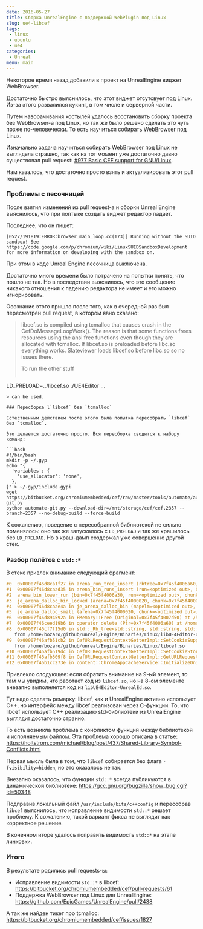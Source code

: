 ```yaml
---
date: 2016-05-27
title: Сборка UnrealEngine с поддержкой WebPlugin под Linux
slug: ue4-libcef
tags:
 - linux
 - ubuntu
 - ue4
categories:
 - Unreal
menu: main
---
```


Некоторое время назад добавили в проект на UnrealEngine виджет WebBrowser.

Достаточно быстро выяснилось, что этот виджет отсутсвует под Linux. Из-за этого развалился кукинг,
в том числе и серверной части.

Путем наворачивания костылей удалось восстановить сборку проекта без WebBrowser-а под Linux, но так
же было решено сделать это чуть позже по-человечески. То есть научиться собирать WebBrowser
под Linux.

<!--more-->

Изначально задача научиться собирать WebBrowser под Linux не выглядела страшно, так как на тот
момент уже достаточно давно существовал
pull request: [#977 Basic CEF support for GNU/Linux](https://github.com/EpicGames/UnrealEngine/pull/977).

Нам казалось, что достаточно просто взять и актуализировать этот pull request.

### Проблемы с песочницей

После взятия изменений из pull request-а и сборки Unreal Engine выяснилось, что при поптыке создать виджет редактор падает.

Последнее, что он пишет:
```
[0527/191819:ERROR:browser_main_loop.cc(173)] Running without the SUID sandbox! See https://code.google.com/p/chromium/wiki/LinuxSUIDSandboxDevelopment for more information on developing with the sandbox on.
```

При этом в коде Unreal Engine песочница выключена.

Достаточно много времени было потрачено на попытки понять, что пошло не так. Но в последствии
выяснилось, что это сообщение никакого отношения к падению редактора не имеет и его можно
игнорировать.

Осознание этого пришло после того, как в очередной раз был пересмотрен pull request, в котором
явно сказано:

> libcef.so is compiled using tcmalloc that causes crash in the CefDoMessageLoopWork(). The
> reason is that some functions frees resources using the ansi free functions even though they
> are allocated with tcmalloc. If libcef.so is preloaded before libc.so everything works.
> Slateviewer loads libcef.so before libc.so so no issues there.
>
> To run the other stuff
> ```
LD_PRELOAD=../libcef.so ./UE4Editor ...
```
> can be used.

### Пересборка l`libcef` без `tcmalloc`

Естественным действием после этого была попытка пересобрать `libcef` без `tcmalloc`.

Это делается достаточно просто. Вся пересборка сводится к набору команд:

```bash
#!/bin/bash
mkdir -p ~/.gyp
echo "{
  'variables': {
    'use_allocator': 'none',
  },
}" > ~/.gyp/include.gypi
wget https://bitbucket.org/chromiumembedded/cef/raw/master/tools/automate/automate-git.py
python automate-git.py --download-dir=/mnt/storage/cef/cef.2357 --branch=2357 --no-debug-build --force-build
```

К сожалению, поведение с пересобранной библиотекой не сильно поменялось: оно так же запускалось
с `LD_PRELOAD` и так же крашилось без `LD_PRELOAD`. Но в краш-дамп создержал уже совершенно другой
стек.

### Разбор полётов с `std::*`

В стеке привлек внимание следующий фрагмент:

```c++
#0  0x00007f46d8ca1f27 in arena_run_tree_insert (rbtree=0x7f45f4006a60, node=0x7f45f4000048) at src/arena.c:69
#1  0x00007f46d8caad35 in arena_bin_runs_insert (run=<optimized out>, bin=0x7f45f4006a30) at src/arena.c:1330
#2  arena_bin_lower_run (bin=0x7f45f4006a30, run=<optimized out>, chunk=<optimized out>, arena=<optimized out>) at src/arena.c:1868
#3  je_arena_dalloc_bin_locked (arena=0x7f45f4000020, chunk=0x7f45f4000000, ptr=<optimized out>, mapelm=<optimized out>) at src/arena.c:1898
#4  0x00007f46d8caae4a in je_arena_dalloc_bin (mapelm=<optimized out>, pageind=<optimized out>, ptr=0x7f45f4007d50, chunk=0x7f45f4000000, arena=0x7f45f4000020) at src/arena.c:1917
#5  je_arena_dalloc_small (arena=0x7f45f4000020, chunk=<optimized out>, ptr=0x7f45f4007d50, pageind=<optimized out>) at src/arena.c:1933
#6  0x00007f46d894592a in FMemory::Free (Original=0x7f45f4007d50) at /home/bozaro/github/unreal/Engine/Source/Runtime/Core/Private/HAL/UnrealMemory.cpp:114
#7  0x00007f46ceed19b6 in operator delete (Ptr=0x7f45f4006a60) at /home/bozaro/github/unreal/Engine/Source/Editor/UnrealEd/Private/UnrealEd.cpp:192
#8  0x00007f46cf7f15d0 in std::_Rb_tree<std::string, std::string, std::_Identity<std::string>, std::less<std::string>, std::allocator<std::string> >::_M_erase(std::_Rb_tree_node<std::string>*) ()
   from /home/bozaro/github/unreal/Engine/Binaries/Linux/libUE4Editor-UnrealEd.so
#9  0x00007f46afb51cb2 in CefURLRequestContextGetterImpl::SetCookieSupportedSchemes(std::vector<std::string, std::allocator<std::string> > const&) ()
   from /home/bozaro/github/unreal/Engine/Binaries/Linux/libcef.so
#10 0x00007f46afb519dc in CefURLRequestContextGetterImpl::SetCookieStoragePath(base::FilePath const&, bool) () from /home/bozaro/github/unreal/Engine/Binaries/Linux/libcef.so
#11 0x00007f46afb509f8 in CefURLRequestContextGetterImpl::GetURLRequestContext() () from /home/bozaro/github/unreal/Engine/Binaries/Linux/libcef.so
#12 0x00007f46b1cc273e in content::ChromeAppCacheService::InitializeOnIOThread(base::FilePath const&, content::ResourceContext*, net::URLRequestContextGetter*, scoped_refptr<storage::SpecialStoragePolicy>) () from /home/bozaro/github/unreal/Engine/Binaries/Linux/libcef.so
```

Привлекло слодующее: если обратить внимание на 9-ый элемент, то там мы увидим, что работает код
из `libcef.so`, но на 8-ом элементе внезапно выполняется код из `libUE4Editor-UnrealEd.so`.

Тут надо сделать ремарку: libcef, как и UnrealEngine активно использует C++, но интерфейс между
libcef реализован через C-функции. То, что libcef использует C++ реализацию std-библиотеки из
UnrealEngine выглядит достаточно странно.

То есть возникла проблема с конфликтом функций между библиотекой и исполняемым файлом. Эта проблема
хорошо описана в статье: https://holtstrom.com/michael/blog/post/437/Shared-Library-Symbol-Conflicts.html

Первая мысль была в том, что `libcef` собирается без флага `-fvisibility=hidden`, но это оказалось не так.

Внезапно оказалось, что функции `std::*` всегда публикуются в динамической
библиотеке: https://gcc.gnu.org/bugzilla/show_bug.cgi?id=50348

Подправив локальный файл `/usr/include/bits/c++config` и пересобрав `libcef` выяснилось, что исправление
видимости `std::*` решает проблему. К сожалению, такой вариант фикса не выглядит как корректное решение.

В конечном иторе удалось поправить видимость `std::*` на этапе линковки.

### Итого

В результате родились pull requests-ы:

 * Исправление видимости `std::*` в libcef: https://bitbucket.org/chromiumembedded/cef/pull-requests/61
 * Поддержка WebBrowser под Linux для UnrealEngine: https://github.com/EpicGames/UnrealEngine/pull/2438

А так же найден тикет про tcmalloc: https://bitbucket.org/chromiumembedded/cef/issues/1827
